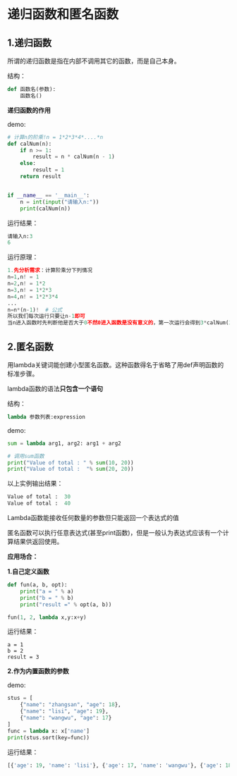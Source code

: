 # 递归函数和匿名函数

## 1.递归函数

所谓的递归函数是指在内部不调用其它的函数，而是自己本身。

结构：

```python
def 函数名(参数):
    函数名()
```

**递归函数的作用**

demo:

```python
# 计算n的阶乘!n = 1*2*3*4*....*n
def calNum(n):
    if n >= 1:
        result = n * calNum(n - 1)
    else:
        result = 1
    return result


if __name__ == '__main__':
    n = int(input("请输入n:"))
    print(calNum(n))
```

运行结果：

```python
请输入n:3
6
```

运行原理：

```python
1.先分析需求：计算阶乘分下列情况
n=1,n! = 1
n=2,n! = 1*2
n=3,n! = 1*2*3
n=4,n! = 1*2*3*4
...
n=n*(n-1)!  # 公式
所以我们每次运行只要让n-1即可
当n进入函数时先判断他是否大于0不然0进入函数是没有意义的，第一次运行会得到3*calNum(2)再次进入函数得到2*3*calNum(1)再次进入函数得到1*2*3也就是最终的结果
```

## 2.匿名函数

用lambda关键词能创建小型匿名函数。这种函数得名于省略了用def声明函数的标准步骤。

lambda函数的语法**只包含一个语句**

结构：

```python
lambda 参数列表:expression
```

demo:

```python
sum = lambda arg1, arg2: arg1 + arg2

# 调用sum函数
print("Value of total : " % sum(10, 20))
print("Value of total :  "% sum(20, 20))
```

以上实例输出结果：

```python
Value of total :  30
Value of total :  40
```

Lambda函数能接收任何数量的参数但只能返回一个表达式的值

匿名函数可以执行任意表达式(甚至print函数)，但是一般认为表达式应该有一个计算结果供返回使用。

**应用场合：**

**1.自己定义函数**

```python
def fun(a, b, opt):
    print("a = " % a)
    print("b = " % b)
    print("result =" % opt(a, b))

fun(1, 2, lambda x,y:x+y)
```

运行结果：

```
a = 1
b = 2
result = 3
```

**2.作为内置函数的参数**

demo:

```python
stus = [
    {"name": "zhangsan", "age": 18}, 
    {"name": "lisi", "age": 19}, 
    {"name": "wangwu", "age": 17}
]
func = lambda x: x['name']
print(stus.sort(key=func))
```

运行结果：

```python
[{'age': 19, 'name': 'lisi'}, {'age': 17, 'name': 'wangwu'}, {'age': 18, 'name': 'zhangsan'}]
```


